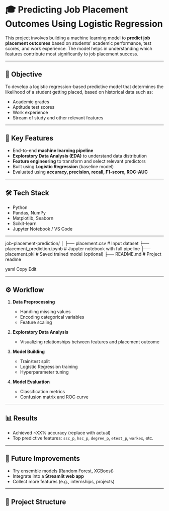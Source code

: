 
# 🎓 Predicting Job Placement Outcomes Using Logistic Regression

This project involves building a machine learning model to **predict job placement outcomes** based on students' academic performance, test scores, and work experience. The model helps in understanding which features contribute most significantly to job placement success.

---

## 📌 Objective

To develop a logistic regression-based predictive model that determines the likelihood of a student getting placed, based on historical data such as:
- Academic grades
- Aptitude test scores
- Work experience
- Stream of study and other relevant features

---

## 🧠 Key Features

- End-to-end **machine learning pipeline**
- **Exploratory Data Analysis (EDA)** to understand data distribution
- **Feature engineering** to transform and select relevant predictors
- Built using **Logistic Regression** (baseline model)
- Evaluated using **accuracy, precision, recall, F1-score, ROC-AUC**

---

## 🛠 Tech Stack

- Python
- Pandas, NumPy
- Matplotlib, Seaborn
- Scikit-learn
- Jupyter Notebook / VS Code

---
job-placement-prediction/
│
├── placement.csv # Input dataset
├── placement_prediction.ipynb # Jupyter notebook with full pipeline
├── placement.pkl # Saved trained model (optional)
├── README.md # Project readme

yaml
Copy
Edit

---

## ⚙️ Workflow

1. **Data Preprocessing**
   - Handling missing values
   - Encoding categorical variables
   - Feature scaling

2. **Exploratory Data Analysis**
   - Visualizing relationships between features and placement outcome

3. **Model Building**
   - Train/test split
   - Logistic Regression training
   - Hyperparameter tuning

4. **Model Evaluation**
   - Classification metrics
   - Confusion matrix and ROC curve

---

## 📊 Results

- Achieved ~XX% accuracy (replace with actual)
- Top predictive features: `ssc_p`, `hsc_p`, `degree_p`, `etest_p`, `workex`, etc.

---

## 🚀 Future Improvements

- Try ensemble models (Random Forest, XGBoost)
- Integrate into a **Streamlit web app**
- Collect more features (e.g., internships, projects)

---

## 📁 Project Structure

